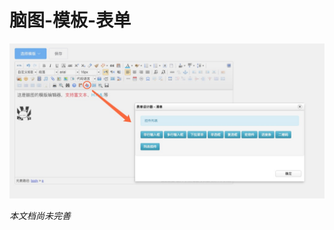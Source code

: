 # 脑图-模板-表单

![图示](https://raw.githubusercontent.com/vi77/eeg/master/images/template/form.png)

*本文档尚未完善*
